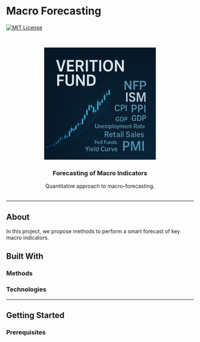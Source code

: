 # Macro Forecasting

[license-shield]: https://img.shields.io/badge/License-MIT-yellow.svg
[license-url]: https://github.com/nicwjh/Portfolio-Optimization/blob/main/README.md?plain=1#L74

[![MIT License][license-shield]][license-url]

<br />
<p align="center">
  <a href="https://github.com/othneildrew/Best-README-Template">
    <img src="https://github.com/nicwjh/Macro-research/blob/main/figures/project_logo.png.png" alt="Logo" width="300" height="300">
  </a>

  <h3 align="center">Forecasting of Macro Indicators</h3>

  <p align="center">
    Quantitative approach to macro-forecasting.
    <br />
    <br />
  </p>
</p>

---

## About

In this project, we propose methods to perform a smart forecast of key macro indicators. 

## Built With



### Methods  


### Technologies  

---

## Getting Started

### Prerequisites

